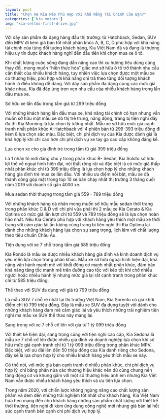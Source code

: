 ```yaml
---
layout: post
title: "Chọn Xe Kia Nào Phù Hợp Với Khả Năng Tài Chính Của Bạn?"
categories: ['kia motors']
img: "kia-seltos-first-drive.jpg"
---
```


Với dãy sản phẩm đa dạng hàng đầu thị trường: từ Hatchback, Sedan, SUV đến MPV đi kèm giá bán tốt nhất phân khúc A, B, C, D phù hợp với khả năng tài chính của từng đối tượng khách hàng, Kia Việt Nam đã và đang là thương hiệu uy tín được khách hàng nghĩ đến đầu tiên khi chọn mua xe ô tô.

Khi chất lượng cuộc sống đang dần nâng cao thì xu hướng tiêu dùng cũng thay đổi, mong muốn “hiện thực hóa” giấc mơ sở hữu ô tô trở thành nhu cầu cần thiết của nhiều khách hàng, tuy nhiên việc lựa chọn được một mẫu xe có thương hiệu, phù hợp với khả năng chi trả theo từng đối tượng khách hành là điều không dễ dàng. Với dãy sản phẩm đa dạng cùng các mức giá khác nhau, Kia đã đáp ứng trọn vẹn nhu cầu của nhiều khách hàng trong lần đầu mua xe.

Sở hữu xe lần đầu trong tầm giá từ 299 triệu đồng

Với những khách hàng lần đầu mua xe, khả năng tài chính có hạn nhưng vẫn muốn sở hữu một mẫu xe đô thị trẻ trung, năng động, trang bị tiện nghi đầy đủ thì Kia Morning là lựa chọn lý tưởng nhất. Mẫu xe sở hữu mức giá cạnh tranh nhất phân khúc A-Hatchback với 4 phiên bản từ 299-393 triệu đồng đi kèm 8 lựa chọn sắc màu. Đặc biệt, chi phí dịch vụ của Kia được đánh giá là khá hợp lý khi chỉ cao hơn chi phí dịch vụ xe tay ga cao cấp không đáng kể.

Lựa chọn xe cho gia đình trẻ trong tầm từ giá 399 triệu đồng

Là 1 nhân tố mới đáng chú ý trong phân khúc B- Sedan, Kia Soluto sở hữu lợi thế về ngoại hình hiện đại, nội thất rộng rãi và đặc biệt là có mức giá thấp nhất phân khúc chỉ từ 399 triệu đồng là lựa chọn hợp lý cho những khách hàng gia đình trẻ mua xe lần đầu. Với nhiều ưu điểm nổi bật, mẫu xe đã thành công góp mặt trong top 10 xe bán chạy nhất thị trường 3 tháng cuối năm 2019 với doanh số gần 4000 xe.

Mua sedan thời thượng trong tầm giá 559 - 789 triệu đồng

Với những khách hàng cá nhân mong muốn sở hữu mẫu sedan thời trang trong phân khúc C & D với chi phí vừa phải thì 2 mẫu xe Kia Cerato & Kia Optima có mức giá lần lượt chỉ từ 559 và 789 triệu đồng sẽ là lựa chọn hoàn hảo nhất. Nếu Kia Cerato phù hợp với khách hàng yêu thích một mẫu xe thời trang với cảm giác lái ấn tượng cùng trang bị tiện nghi thì Kia Optima lại dành cho những khách hàng lựa chọn sự sang trọng, lịch lãm với chất lượng theo tiêu chuẩn Châu Âu.

Tiện dụng với xe 7 chỗ trong tầm giá 585 triệu đồng

Kia Rondo là mẫu xe được nhiều khách hàng gia đình và kinh doanh dịch vụ yêu mến lựa chọn trong phân khúc. Mẫu xe sở hữu ngoại hình hiện đại, khả năng vận hành mạnh mẽ với khối động cơ mạnh nhất phân khúc, đảm bảo khả năng tăng tốc mạnh mẽ trên đường cao tốc với kéo tốt khi chở nhiều người hoặc nhiều hành lý nhưng mức giá lại rất cạnh tranh trong phân khúc chỉ từ 585 triệu đồng.

Thể thao với SUV đa dụng với giá từ 799 triệu đồng

Là mẫu SUV 7 chỗ rẻ nhất tại thị trường Việt Nam, Kia Sorento có giá khởi điểm chỉ từ 799 triệu đồng. Đây là mẫu xe SUV đa dụng tuyệt vời dành cho những khách hàng đam mê cảm giác lái và yêu thích những trải nghiệm tiện nghi mà mẫu xe SUV thể thao này mang lại.

Sang trọng với xe 7 chỗ cỡ lớn với giá từ 1 tỷ 099 triệu đồng

Với thiết kế hiện đại, sang trọng cùng với tiện nghi cao cấp, Kia Sedona là mẫu xe 7 chỗ cỡ lớn được nhiều gia đình và doanh nghiệp lựa chọn khi sở hữu mức giá cạnh tranh chỉ từ 1 tỷ 099 triệu đồng trong phân khúc MPV. Đặc biệt, với ưu đãi lên đến 50 triệu đồng của Kia dành riêng cho Sedona, đây sẽ là lựa chọn hợp lý cho nhiều khách hàng yêu thích mẫu xe này.

Có thể nói, với mức giá bán cạnh tranh ở nhiều phân khúc, chi phí dịch vụ hợp lý, chỉ bằng phân nửa các thương hiệu khác nên dù cùng chung nền tảng động cơ và khung gầm với một số thương hiệu anh em nhưng Kia Việt Nam vẫn được nhiều khách hàng yêu thích và ưu tiên lựa chọn.

Trong năm 2020, với chiến lược không ngừng nâng cao chất lượng sản phẩm và đem đến những trải nghiệm tốt nhất cho khách hàng, Kia Việt Nam hứa hẹn mang đến cho khách hàng những sản phẩm chất lượng với thiết kế thời thượng, tiện nghi đi kèm ứng dụng công nghệ mới nhưng giá bán lại hết sức cạnh tranh bên cạnh chi phí dịch vụ hợp lý.
